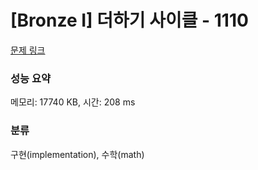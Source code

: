 # [Bronze I] 더하기 사이클 - 1110 

[문제 링크](https://www.acmicpc.net/problem/1110) 

### 성능 요약

메모리: 17740 KB, 시간: 208 ms

### 분류

구현(implementation), 수학(math)

